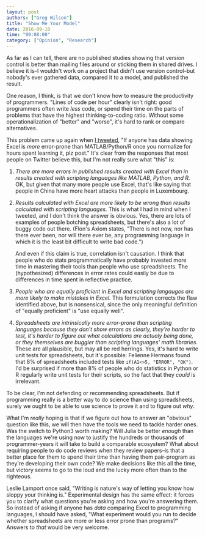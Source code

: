 ```yaml
---
layout: post
authors: ["Greg Wilson"]
title: "Show Me Your Model"
date: 2016-09-18
time: "00:08:00"
category: ["Opinion", "Research"]
---
```


As far as I can tell,
there are no published studies showing that version control is better than mailing files around
or sticking them in shared drives.
I believe it is–I wouldn't work on a project that didn't use version control–but
nobody's ever gathered data,
compared it to a model,
and published the result.

One reason,
I think,
is that we don't know how to measure the productivity of programmers.
"Lines of code per hour" clearly isn't right:
good programmers often write *less* code,
or spend their time on the parts of problems
that have the highest thinking-to-coding ratio.
Without some operationalization of "better" and "worse",
it's hard to rank or compare alternatives.

This problem came up again when [I tweeted](https://twitter.com/gvwilson/status/776733301419630592),
"If anyone has data showing Excel is *more* error-prone than MATLAB/Python/R once you normalize for hours spent learning it, plz post."
It's clear from the responses that most people on Twitter believe this,
but I'm not really sure what "this" is:

1.  *There are more errors in published results created with Excel than in results created with scripting languages like MATLAB, Python, and R.*
    OK,
    but given that many more people use Excel,
    that's like saying that people in China have more heart attacks than people in Luxembourg.

2.  *Results calculated with Excel are more likely to be wrong than results calculated with scripting languages.*
    This is what I had in mind when I tweeted,
    and I don't think the answer is obvious.
    Yes, there are lots of examples of people botching spreadsheets,
    but there's also a lot of buggy code out there.
    (Flon's Axiom states, "There is not now, nor has there ever been,
    nor will there ever be,
    any programming language in which it is the least bit difficult to write bad code.")

    And even if this claim is true, correlation isn't causation.
    I think that people who do stats programmatically
    have probably invested more time in mastering their tools
    than people who use spreadsheets.
    The (hypothesized) differences in error rates could easily be due to
    differences in time spent in reflective practice.

3.  *People who are equally proficient in Excel and scripting langauges are more likely to make mistakes in Excel.*
    This formulation corrects the flaw identified above,
    but is nonsensical,
    since the only meaningful definition of "equally proficient" is
    "use equally well".

4.  *Spreadsheets are intrinsically more error-prone than scripting languages because they don't show errors as clearly, they're harder to test, it's harder to figure out what calculations are actualy being done, or they themselves are buggier than scripting languages' math libraries.*
    These are all plausible,
    but may all be red herrings.
    Yes,
    it's hard to write unit tests for spreadsheets,
    but it's possible:
    Felienne Hermans found that 8% of spreadsheets included tests like
    `if(A1<>5, "ERROR", "OK")`.
    I'd be surprised if more than 8% of people who do statistics in Python or R
    regularly write unit tests for their scripts,
    so the fact that they *could* is irrelevant.

To be clear,
I'm not defending or recommending spreadsheets.
But if programming really is a better way to do science than using spreadsheets,
surely we ought to be able to use science to prove it
and to figure out *why*.

What I'm *really* hoping is that if we figure out how to answer an "obvious" question like this,
we will then have the tools we need to tackle harder ones.
Was the switch to Python3 worth making?
Will Julia be better *enough* than the languages we're using now
to justify the hundreds or thousands of programmer-years it will take
to build a comparable ecosystem?
What about requiring people to do code reviews when they review papers–is that
a better place for them to spend their time than having them pair-program
as they're developing their own code?
We make decisions like this all the time,
but victory seems to go to the loud and the lucky more often than to the righteous.

Leslie Lamport once said,
"Writing is nature's way of letting you know how sloppy your thinking is."
Experimental design has the same effect:
it forces you to clarify what questions you're asking and how you're answering them.
So instead of asking if anyone has *data* comparing Excel to programming languages,
I should have asked,
"What experiment would you run to decide whether spreadsheets are more or less error prone than programs?"
Answers to *that* would be very welcome.
